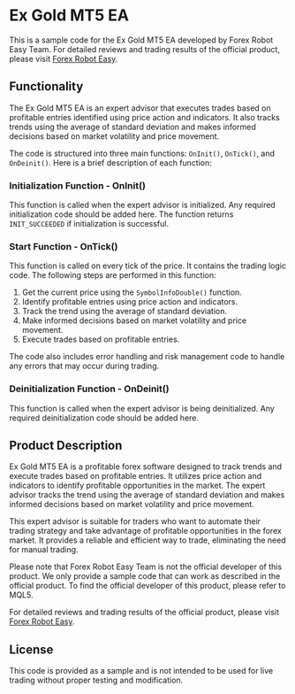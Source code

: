 # Ex Gold MT5 EA

This is a sample code for the Ex Gold MT5 EA developed by Forex Robot Easy Team. For detailed reviews and trading results of the official product, please visit [Forex Robot Easy](https://forexroboteasy.com/forex-robot-review/ex-gold-mt5-ea-review-profitable-forex-software-trend-tracker/).

## Functionality

The Ex Gold MT5 EA is an expert advisor that executes trades based on profitable entries identified using price action and indicators. It also tracks trends using the average of standard deviation and makes informed decisions based on market volatility and price movement.

The code is structured into three main functions: `OnInit()`, `OnTick()`, and `OnDeinit()`. Here is a brief description of each function:

### Initialization Function - OnInit()

This function is called when the expert advisor is initialized. Any required initialization code should be added here. The function returns `INIT_SUCCEEDED` if initialization is successful.

### Start Function - OnTick()

This function is called on every tick of the price. It contains the trading logic code. The following steps are performed in this function:

1. Get the current price using the `SymbolInfoDouble()` function.
2. Identify profitable entries using price action and indicators.
3. Track the trend using the average of standard deviation.
4. Make informed decisions based on market volatility and price movement.
5. Execute trades based on profitable entries.

The code also includes error handling and risk management code to handle any errors that may occur during trading.

### Deinitialization Function - OnDeinit()

This function is called when the expert advisor is being deinitialized. Any required deinitialization code should be added here.

## Product Description

Ex Gold MT5 EA is a profitable forex software designed to track trends and execute trades based on profitable entries. It utilizes price action and indicators to identify profitable opportunities in the market. The expert advisor tracks the trend using the average of standard deviation and makes informed decisions based on market volatility and price movement.

This expert advisor is suitable for traders who want to automate their trading strategy and take advantage of profitable opportunities in the forex market. It provides a reliable and efficient way to trade, eliminating the need for manual trading.

Please note that Forex Robot Easy Team is not the official developer of this product. We only provide a sample code that can work as described in the official product. To find the official developer of this product, please refer to MQL5.

For detailed reviews and trading results of the official product, please visit [Forex Robot Easy](https://forexroboteasy.com/forex-robot-review/ex-gold-mt5-ea-review-profitable-forex-software-trend-tracker/).

## License

This code is provided as a sample and is not intended to be used for live trading without proper testing and modification.
